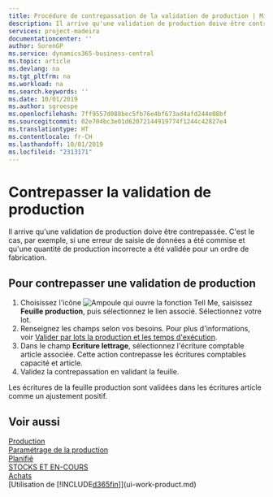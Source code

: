```yaml
---
title: Procédure de contrepassation de la validation de production | Microsoft Docs
description: Il arrive qu'une validation de production doive être contrepassée. C'est le cas, par exemple, si une erreur de saisie de données a été commise et qu'une quantité de production incorrecte a été validée pour un ordre de fabrication.
services: project-madeira
documentationcenter: ''
author: SorenGP
ms.service: dynamics365-business-central
ms.topic: article
ms.devlang: na
ms.tgt_pltfrm: na
ms.workload: na
ms.search.keywords: ''
ms.date: 10/01/2019
ms.author: sgroespe
ms.openlocfilehash: 7ff9557d088bec5fb76e4bf673ad4afd244e08bf
ms.sourcegitcommit: 02e704bc3e01d62072144919774f1244c42827e4
ms.translationtype: HT
ms.contentlocale: fr-CH
ms.lasthandoff: 10/01/2019
ms.locfileid: "2313171"
---
```

# <a name="reverse-output-posting"></a>Contrepasser la validation de production
Il arrive qu'une validation de production doive être contrepassée. C'est le cas, par exemple, si une erreur de saisie de données a été commise et qu'une quantité de production incorrecte a été validée pour un ordre de fabrication.  

## <a name="to-reverse-an-output-posting"></a>Pour contrepasser une validation de production  
1.  Choisissez l'icône ![Ampoule qui ouvre la fonction Tell Me](media/ui-search/search_small.png "Dites-moi ce que vous voulez faire"), saisissez **Feuille production**, puis sélectionnez le lien associé. Sélectionnez votre lot.  
2. Renseignez les champs selon vos besoins. Pour plus d'informations, voir [Valider par lots la production et les temps d'exécution](production-how-to-post-output-quantity.md).
3.  Dans le champ **Ecriture lettrage**, sélectionnez l'écriture comptable article associée. Cette action contrepasse les écritures comptables capacité et article.  
4. Validez la contrepassation en validant la feuille.  

Les écritures de la feuille production sont validées dans les écritures article comme un ajustement positif.  

## <a name="see-also"></a>Voir aussi  
 [Production](production-manage-manufacturing.md)    
 [Paramétrage de la production](production-configure-production-processes.md)  
 [Planifié](production-planning.md)      
 [STOCKS ET EN-COURS](inventory-manage-inventory.md)  
 [Achats](purchasing-manage-purchasing.md)  
 [Utilisation de [!INCLUDE[d365fin](includes/d365fin_md.md)]](ui-work-product.md)  
